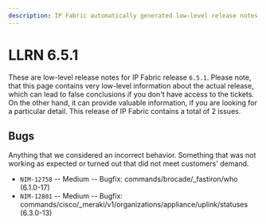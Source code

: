 ```yaml
---
description: IP Fabric automatically generated low-level release notes for version 6.5.1.
---
```


# LLRN 6.5.1

These are low-level release notes for IP Fabric release `6.5.1`. Please note, that this page contains very low-level information about the actual release, which can lead to false conclusions if you don't have access to the tickets. On the other hand, it can provide valuable information, if you are looking for a particular detail. This release of IP Fabric contains a total of 2 issues.

## Bugs

Anything that we considered an incorrect behavior. Something that was not working as expected or turned out that did not meet customers' demand.

- `NIM-12758` -- Medium -- Bugfix: commands/brocade/_fastiron/who (6.1.0-17)
- `NIM-12801` -- Medium -- Bugfix: commands/cisco/_meraki/v1/organizations/appliance/uplink/statuses (6.3.0-13)
